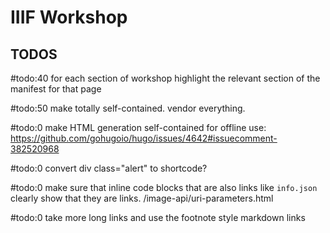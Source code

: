 # IIIF Workshop

## TODOS

#todo:40 for each section of workshop highlight the relevant section of the manifest for that page

#todo:50 make totally self-contained. vendor everything.

#todo:0 make HTML generation self-contained for offline use: https://github.com/gohugoio/hugo/issues/4642#issuecomment-382520968

#todo:0 convert div class="alert" to shortcode?

#todo:0 make sure that inline code blocks that are also links like `info.json` clearly show that they are links. /image-api/uri-parameters.html

#todo:0 take more long links and use the footnote style markdown links
